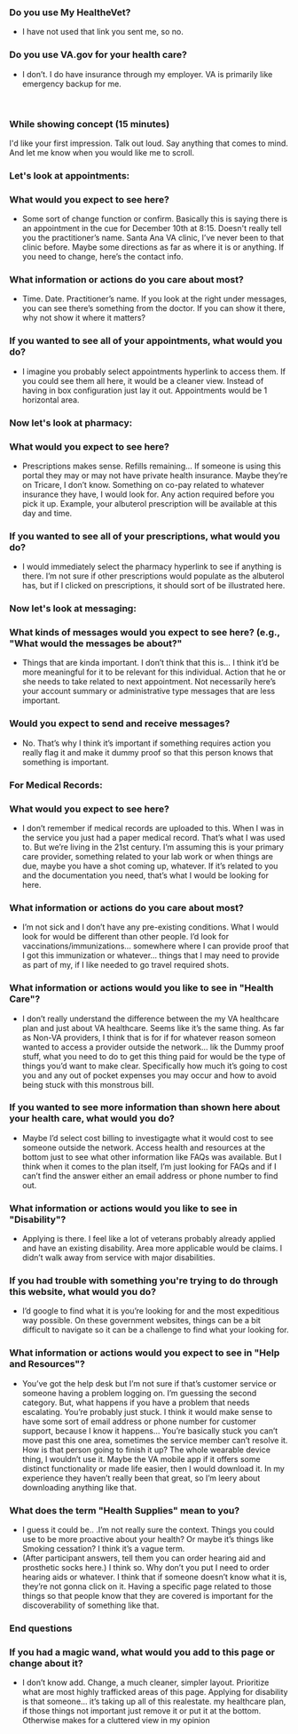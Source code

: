 
### Do you use My HealtheVet? 
* I have not used that link you sent me, so no.  
### Do you use VA.gov for your health care? 
* I don’t. I do have insurance through my employer. VA is primarily like emergency backup for me.
<br>

### While showing concept (15 minutes)

I'd like your first impression. Talk out loud. Say anything that comes to mind. And let me know when you would like me to scroll.
### Let's look at appointments: 
### What would you expect to see here? 
* Some sort of change function or confirm. Basically this is saying there is an appointment in the cue for December 10th at 8:15. Doesn't really tell you the practitioner’s name. Santa Ana VA clinic, I’ve never been to that clinic before. Maybe some directions as far as where it is or anything. If you need to change, here’s the contact info. 
### What information or actions do you care about most? 
* Time. Date. Practitioner’s name. If you look at the right under messages, you can see there’s something from the doctor. If you can show it there, why not show it where it matters?  
### If you wanted to see all of your appointments, what would you do?
* I imagine you probably select appointments hyperlink to access them. If you could see them all here, it would be a cleaner view. Instead of having in box configuration just lay it out. Appointments would be 1 horizontal area. 
### Now let's look at pharmacy:
### What would you expect to see here? 
* Prescriptions makes sense. Refills remaining… If someone is using this portal they may or may not have private health insurance. Maybe they’re on Tricare, I don’t know. Something on co-pay related to whatever insurance they have, I would look for. Any action required before you pick it up. Example, your albuterol prescription will be available at this day and time. 
### If you wanted to see all of your prescriptions, what would you do? 
* I would immediately select the pharmacy hyperlink to see if anything is there. I’m not sure if other prescriptions would populate as the albuterol has, but if I clicked on prescriptions, it should sort of be illustrated here.

### Now let's look at messaging:
### What kinds of messages would you expect to see here? (e.g., "What would the messages be about?" 
* Things that are kinda important. I don’t think that this is… I think it’d be more meaningful for it to be relevant for this individual. Action that he or she needs to take related to next appointment. Not necessarily here’s your account summary or administrative type messages that are less important.
### Would you expect to send and receive messages? 
* No. That’s why I think it’s important if something requires action you really flag it and make it dummy proof so that this person knows that something is important.

### For Medical Records:
### What would you expect to see here? 
* I don’t remember if medical records are uploaded to this. When I was in the service you just had a paper medical record. That’s what I was used to. But we’re living in the 21st century. I’m assuming this is your primary care provider, something related to your lab work or when things are due, maybe you have a shot coming up, whatever. If it’s related to you and the documentation you need, that’s what I would be looking for here. 
### What information or actions do you care about most? 
* I’m not sick and I don’t have any pre-existing conditions.  What I would look for would be different than other people. I’d look for vaccinations/immunizations… somewhere where I can provide proof that I got this immunization or whatever… things that I may need to provide as part of my, if I like needed to go travel required shots.

### What information or actions would you like to see in "Health Care"? 
* I don’t really understand the difference between the my VA healthcare plan and just about VA healthcare. Seems like it’s the same thing. As far as Non-VA providers, I think that is for if for whatever reason someon wanted to access a provider outside the network… lik the Dummy proof stuff, what you need to do to get this thing paid for would be the type of things you’d want to make clear. Specifically how much it’s going to cost you and any out of pocket expenses you may occur and how to avoid being stuck with this monstrous bill. 
### If you wanted to see more information than shown here about your health care, what would you do? 
* Maybe I’d select cost billing to investigagte what it would cost to see someone outside the network. Access health and resources at the bottom just to see what other information like FAQs was available. But I think when it comes to the plan itself, I’m just looking for FAQs and if I can’t find the answer either an email address or phone number to find out. 

### What information or actions would you like to see in "Disability"? 
* Applying is there. I feel like a lot of veterans probably already applied and have an existing disability. Area more applicable would be claims. I didn’t walk away from service with major disabilities.
### If you had trouble with something you're trying to do through this website, what would you do? 
* I’d google to find what it is you’re looking for and the most expeditious way possible. On these government websites, things can be a bit difficult to navigate so it can be a challenge to find what your looking for.
### What information or actions would you expect to see in "Help and Resources"? 
* You’ve got the help desk but I’m not sure if that’s customer service or someone having a problem logging on. I’m guessing the second category. But, what happens if you have a problem that needs escalating. You’re probably just stuck. I think it would make sense to have some sort of email address or phone number for customer support, because I know it happens… You’re basically stuck you can’t move past this one area, sometimes the service member can’t resolve it. How is that person going to finish it up? The whole wearable device thing, I wouldn’t use it. Maybe the VA mobile app if it offers some distinct functionality or made life easier, then I would download it. In my experience they haven’t really been that great, so I’m leery about downloading anything like that. 

### What does the term "Health Supplies" mean to you? 
* I guess it could be.. .I’m not really sure the context. Things you could use to be more proactive about your health? Or maybe it’s things like Smoking cessation? I think it’s a vague term.
* (After participant answers, tell them you can order hearing aid and prosthetic socks here.) I think so. Why don’t you put I need to order hearing aids or whatever. I think that if someone doesn’t know what it is, they’re not gonna click on it. Having a specific page related to those things so that people know that they are covered is important for the discoverability of something like that.

### End questions
### If you had a magic wand, what would you add to this page or change about it? 
* I don’t know add. Change, a much cleaner, simpler layout. Prioritize what are most highly trafficked areas of this page. Applying for disability is that someone… it’s taking up all of this realestate. my healthcare plan, if those things not important just remove it or put it at the bottom. Otherwise makes for a cluttered view in my opinion

